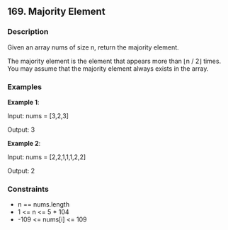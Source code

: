 ## 169. Majority Element

### Description
Given an array nums of size n, return the majority element.

The majority element is the element that appears more than ⌊n / 2⌋ times. You may assume that the majority element always exists in the array.

### Examples
**Example 1**:

Input: nums = [3,2,3]

Output: 3

**Example 2**:

Input: nums = [2,2,1,1,1,2,2]

Output: 2

### Constraints
- n == nums.length
- 1 <= n <= 5 * 104
- -109 <= nums[i] <= 109
